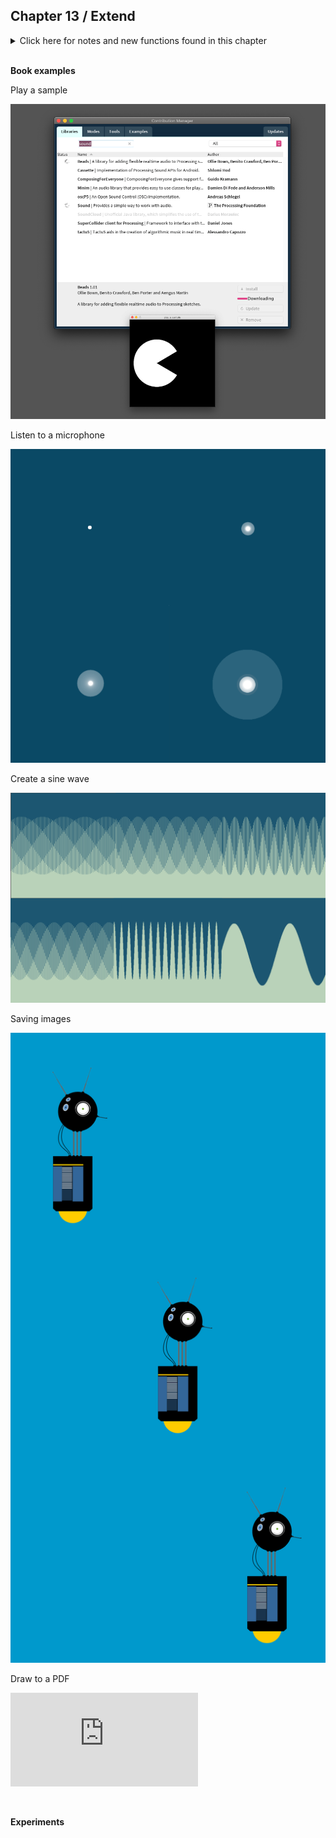 
## Chapter 13 / Extend


<details>
<summary markdown="span">Click here for notes and new functions found in this chapter</summary>

- Over the last decade, Processing has been used to make music videos for Radiohead and R.E.M., to make illustrations for publications such as Nature and the New York Times, to output sculptures for gallery exhibitions, to control huge video walls, to knit sweaters, and much more. Processing has this flexibility because of its system of libraries.
- Processing libraries: As smaller, self-contained projects, libraries are easier to manage than if these features were integrated into the main software.
- To use a library, select Import Library from the Sketch menu. Before a contributed library can be imported through the Sketch menu, it must be added through the Library Manager. Select the Import Library option from the Sketchbook menu and then select Add Library to open the Library Manager interface.
- In addition to the libraries included with Processing (these are called the core libraries), there are over 100 contributed libraries that are linked from the Processing website. All libraries are listed online at http://processing.org/reference/libraries/.
- The most common use of the Sound library is to play a sound as background music or when an event happens on screen. 
- The SoundFile object. The SoundFile class has many methods to control how a sound is played. The most essential are play() to play the sample a single time, loop() to play it from beginning to end over and over, stop() to halt the playback, and jump() to move to a specific moment within the file.
- AudioIn and Amplitude classes + objects, input() and analyze() methods.
- The fundamentals of sound synthesis are waveforms that include the sine wave, triangle wave, and square wave.
A sine wave sounds smooth, a square wave is harsh, and a triangle wave is somewhere between. Each wave has a number of properties. The frequency, measured in hertz, determines the pitch—the highness or lowness of the tone. The amplitude of the wave determines the volume—the degree of loudness.
- The sine object, created from the SinOsc class, frew() method.
- saveFrame() The animated images created by a Processing program can be turned into a file sequence with the saveFrame() function. When saveFrame() appears at the end of draw(), it saves a numbered sequence of TIFF-format images of the program’s output named screen-0001.tif, screen-0002.tif, and so on to the sketch’s folder. These files can be imported into a video or animation program and saved as a movie file. You can also specify your own filename and image file format. Use the # (hash mark) symbol to show where the numbers will appear in the filename. They are replaced with the actual frame numbers when the files are saved. You can also specify a subfolder to save the images into, which is helpful when working with many image frames. When using saveFrame() inside draw(), a new file is saved each frame—so watch out, as this can quickly fill your sketch folder with thousands of files.
- If your desired output is vector graphics, you can write the output to PDF files for higher resolution. The PDF Export library makes it possible to write PDF files directly from a sketch. 
</details>


<br/>

**Book examples**




Play a sample

![example_13_1_play_a_sample](https://github.com/dtolonen/Getting_started_with_Processing.py_book/blob/master/Chapter_13_Extend/example_13_1_play_a_sample/frames/SaveFrame_13_1_tog.png)

Listen to a microphone

![example_13_2_listen_to_a_microphone](https://github.com/dtolonen/Getting_started_with_Processing.py_book/blob/master/Chapter_13_Extend/example_13_2_listen_to_a_microphone/frames/SaveFrame_13_2_tog.png)

Create a sine wave

![example_13_3_create_a_sine_wave](https://github.com/dtolonen/Getting_started_with_Processing.py_book/blob/master/Chapter_13_Extend/example_13_3_create_a_sine_wave/frames/SaveFrame_13_3_tog.png)

Saving images

![example_13_4_saving_images](https://github.com/dtolonen/Getting_started_with_Processing.py_book/blob/master/Chapter_13_Extend/example_13_4_saving_images/frames/SaveFrame_13_4_tog.png)

Draw to a PDF

![example_13_5_draw_to_a_pdf](https://github.com/dtolonen/Getting_started_with_Processing.py_book/blob/master/Chapter_13_Extend/example_13_5_draw_to_a_pdf/frames/example_13_5_1_Ex-13-5.pdf)


<br/>

**Experiments**

<br/>